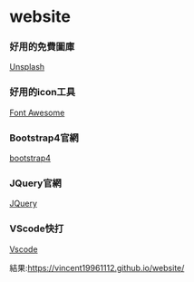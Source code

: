 # website
<h3>好用的免費圖庫</h3>
<p><a href="https://unsplash.com/">Unsplash</a><p> 
<h3>好用的icon工具</h3>
<p><a href="https://fontawesome.com/icons?d=gallery">Font Awesome</a><p> 
<h3>Bootstrap4官網</h3>
<p><a href="https://getbootstrap.com/">bootstrap4</a><p> 
<h3>JQuery官網</h3>
<p><a href="https://jquery.com/">JQuery</a><p>   
<h3>VScode快打</h3>
<p><a href=" https://www.cnblogs.com/summit7ca/p/6944215.html">Vscode</a><p> 
  
結果:https://vincent19961112.github.io/website/
